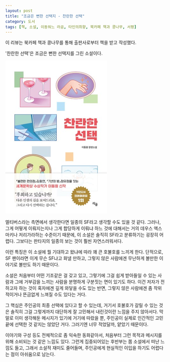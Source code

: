 ```yaml
---
layout: post
title: "조금은 뻔한 선택지 - 찬란한 선택"
category: 도서
tags: [책, 소설, 이동워느 라곰, 타인의취향, 북카페 책과 콩나무, 서평]
---
```


<div class="im im-info">
이 리뷰는 북카페 책과 콩나무를 통해 출판사로부터 책을 받고 작성했다.
</div>



'찬란한 선택'은
조금은 뻔한 선택지를 그린 소설이다.

![표지](/images/book/brilliant-choice-book.jpg)

멀티버스라는 측면에서 생각한다면 일종의 SF라고 생각할 수도 있을 것 같다.
그러나, 그게 어떻게 이뤄지는지나 그게 합당하게 이뤄냐 하느 것에 대해서는
거의 데우스 엑스 마키나 저리가라하는 수준이기 때문에,
이 소설은 솔직히 SF라고 분류하기는 굉장히 어렵다.
그보다는 판타지의 일종의 보는 것이 훨씬 자연스러워서다.

이런 특징은 이 소설에 뭘 기대하고 왔냐에 따라
꽤 큰 호불호를 느끼게 한다.
단적으로, SF 팬이라면 이게 무슨 SF냐고 화낼 만하고,
그렇지 않은 사람에겐 무난하게 볼만한 이야기로 볼만도 하기 때문이다.

소설은 처음부터 어떤 기조같은 걸 갖고 있고,
그렇기에 그걸 쉽게 받아들일 수 있는 사람과 그에 거부감을 느끼는 사람을 분명하게 구분짓는 면이 있기도 하다.
이건 저자가 전하고자 하는 것이
혹자에겐 깊게 와닿을 수도 있는 반면,
그렇지 않은 사람에겐 좀 작위적이거나 뜬금없게 느껴질 수도 있다는 거다.

그 핵심은 주인공의 최종 선택에 있다고 할 수 있는데,
거기서 호불호가 갈릴 수 있는 것은
솔직히 그걸 그렇게까지 대단하게 잘 고민해서 내린것이란 느낌을 주지 않아서다.
막말로 이미 생각해둔 메시지가 있기에 거기에 따랐을 뿐,
주인공이 실제로 인간적인 고민 끝에 선택한 것 같지는 않았단 거다.
그러기엔 너무 적었달까, 얕았기 때문이다.

이야기와 구성 등도 전체적으로 좀 익숙한 동화<!-- 크리스마스 캐럴 -->같아서,
처음부터 그런 목적과 메시지를 위해 소비되는 것 같은 느낌도 있다.
그런게 집중되어있는 후반부는 쫌 소설에서 떠난 느낌도 들고,
그래서 소설적 재미도 줄어들며,
주인공에게 현실적인 이입을 하기도 어렵다는 점이 아쉬움으로 남는다.
